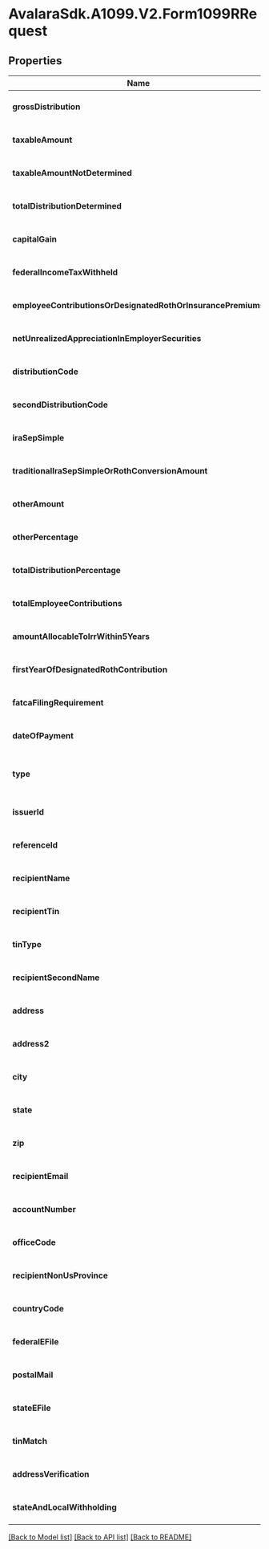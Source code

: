 # AvalaraSdk.A1099.V2.Form1099RRequest

## Properties

Name | Type | Description | Notes
------------ | ------------- | ------------- | -------------
**grossDistribution** | **number** |  | [optional] [default to undefined]
**taxableAmount** | **number** |  | [optional] [default to undefined]
**taxableAmountNotDetermined** | **boolean** |  | [optional] [default to undefined]
**totalDistributionDetermined** | **boolean** |  | [optional] [default to undefined]
**capitalGain** | **number** |  | [optional] [default to undefined]
**federalIncomeTaxWithheld** | **number** |  | [optional] [default to undefined]
**employeeContributionsOrDesignatedRothOrInsurancePremiums** | **number** |  | [optional] [default to undefined]
**netUnrealizedAppreciationInEmployerSecurities** | **number** |  | [optional] [default to undefined]
**distributionCode** | **string** |  | [optional] [default to undefined]
**secondDistributionCode** | **string** |  | [optional] [default to undefined]
**iraSepSimple** | **boolean** |  | [optional] [default to undefined]
**traditionalIraSepSimpleOrRothConversionAmount** | **number** |  | [optional] [default to undefined]
**otherAmount** | **number** |  | [optional] [default to undefined]
**otherPercentage** | **string** |  | [optional] [default to undefined]
**totalDistributionPercentage** | **string** |  | [optional] [default to undefined]
**totalEmployeeContributions** | **number** |  | [optional] [default to undefined]
**amountAllocableToIrrWithin5Years** | **number** |  | [optional] [default to undefined]
**firstYearOfDesignatedRothContribution** | **string** |  | [optional] [default to undefined]
**fatcaFilingRequirement** | **boolean** |  | [optional] [default to undefined]
**dateOfPayment** | **Date** |  | [optional] [default to undefined]
**type** | **string** |  | [optional] [readonly] [default to undefined]
**issuerId** | **string** |  | [optional] [default to undefined]
**referenceId** | **string** |  | [optional] [default to undefined]
**recipientName** | **string** |  | [optional] [default to undefined]
**recipientTin** | **string** |  | [optional] [default to undefined]
**tinType** | **string** |  | [optional] [default to undefined]
**recipientSecondName** | **string** |  | [optional] [default to undefined]
**address** | **string** |  | [optional] [default to undefined]
**address2** | **string** |  | [optional] [default to undefined]
**city** | **string** |  | [optional] [default to undefined]
**state** | **string** |  | [optional] [default to undefined]
**zip** | **string** |  | [optional] [default to undefined]
**recipientEmail** | **string** |  | [optional] [default to undefined]
**accountNumber** | **string** |  | [optional] [default to undefined]
**officeCode** | **string** |  | [optional] [default to undefined]
**recipientNonUsProvince** | **string** |  | [optional] [default to undefined]
**countryCode** | **string** |  | [optional] [default to undefined]
**federalEFile** | **boolean** |  | [optional] [default to undefined]
**postalMail** | **boolean** |  | [optional] [default to undefined]
**stateEFile** | **boolean** |  | [optional] [default to undefined]
**tinMatch** | **boolean** |  | [optional] [default to undefined]
**addressVerification** | **boolean** |  | [optional] [default to undefined]
**stateAndLocalWithholding** | [**StateAndLocalWithholdingRequest**](StateAndLocalWithholdingRequest.md) |  | [optional] [default to undefined]

[[Back to Model list]](../../../README.md#documentation-for-models) [[Back to API list]](../../../README.md#documentation-for-api-endpoints) [[Back to README]](../../../README.md)

